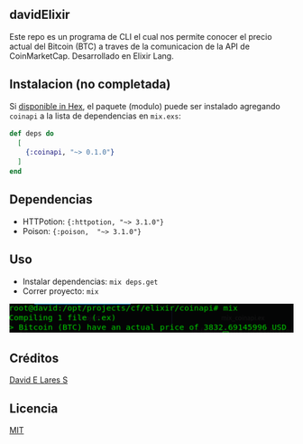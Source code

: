 ## davidElixir

Este repo es un programa de CLI el cual nos permite conocer el precio actual del Bitcoin (BTC) a traves de la comunicacion de la API de CoinMarketCap. Desarrollado en Elixir Lang.

## Instalacion (no completada)

Si [disponible in Hex](https://hex.pm/docs/publish), el paquete (modulo) puede ser instalado
agregando `coinapi` a la lista de dependencias en `mix.exs`:

```elixir
def deps do
  [
    {:coinapi, "~> 0.1.0"}
  ]
end
```

## Dependencias

 - HTTPotion: `{:httpotion, "~> 3.1.0"}`
 - Poison: `{:poison,  "~> 3.1.0"}`

## Uso

 - Instalar dependencias: `mix deps.get`
 - Correr proyecto: `mix`


 ![uso](https://github.com/davidlares/davidElixir/blob/master/screenshots/btc.png?raw=true)

## Créditos
[David E Lares S](https://davidlares.com)

## Licencia
[MIT](https://opensource.org/licenses/MIT)
